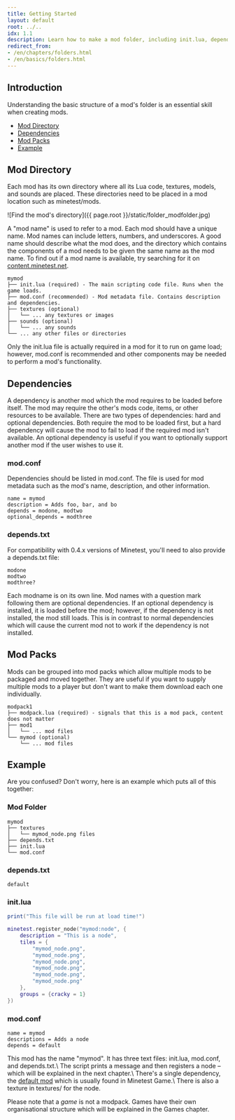 ```yaml
---
title: Getting Started
layout: default
root: ../..
idx: 1.1
description: Learn how to make a mod folder, including init.lua, depends.txt and more.
redirect_from:
- /en/chapters/folders.html
- /en/basics/folders.html
---
```


## Introduction

Understanding the basic structure of a mod's folder
is an essential skill when creating mods.

* [Mod Directory](#mod-directory)
* [Dependencies](#dependencies)
* [Mod Packs](#mod-packs)
* [Example](#example)

## Mod Directory

Each mod has its own directory where all its Lua code, textures, models, and
sounds are placed. These directories need to be placed in a mod location such as
minetest/mods.

![Find the mod's directory]({{ page.root }}/static/folder_modfolder.jpg)

A "mod name" is used to refer to a mod. Each mod should have a unique name.
Mod names can include letters, numbers, and underscores. A good name should
describe what the mod does, and the directory which contains the components of a mod
needs to be given the same name as the mod name.
To find out if a mod name is available, try searching for it on
[content.minetest.net](https://content.minetest.net).

    mymod
    ├── init.lua (required) - The main scripting code file. Runs when the game loads.
    ├── mod.conf (recommended) - Mod metadata file. Contains description and dependencies.
    ├── textures (optional)
    │   └── ... any textures or images
    ├── sounds (optional)
    │   └── ... any sounds
    └── ... any other files or directories

Only the init.lua file is actually required in a mod for it to run on game load;
however, mod.conf is recommended and other components may be needed
to perform a mod's functionality.

## Dependencies

A dependency is another mod which the mod requires to be loaded before itself.
The mod may require the other's mods code, items, or other resources to be available.
There are two types of dependencies: hard and optional dependencies.
Both require the mod to be loaded first, but a hard dependency will cause the mod to
fail to load if the required mod isn't available.
An optional dependency is useful if you want to optionally support another mod if the
user wishes to use it.

### mod.conf

Dependencies should be listed in mod.conf.
The file is used for mod metadata such as the mod's name, description, and other information.

    name = mymod
    description = Adds foo, bar, and bo
    depends = modone, modtwo
    optional_depends = modthree

### depends.txt

For compatibility with 0.4.x versions of Minetest, you'll need to also provide
a depends.txt file:

    modone
    modtwo
    modthree?

Each modname is on its own line.
Mod names with a question mark following them are optional dependencies.
If an optional dependency is installed, it is loaded before the mod;
however, if the dependency is not installed, the mod still loads.
This is in contrast to normal dependencies which will cause the current
mod not to work if the dependency is not installed.

## Mod Packs

Mods can be grouped into mod packs which allow multiple mods to be packaged
and moved together. They are useful if you want to supply multiple mods to
a player but don't want to make them download each one individually.

    modpack1
    ├── modpack.lua (required) - signals that this is a mod pack, content does not matter
    ├── mod1
    │   └── ... mod files
    └── mymod (optional)
        └── ... mod files


## Example

Are you confused? Don't worry, here is an example which puts all of this together:

### Mod Folder
    mymod
    ├── textures
    │   └── mymod_node.png files
    ├── depends.txt
    ├── init.lua
    └── mod.conf

### depends.txt
    default

### init.lua
```lua
print("This file will be run at load time!")

minetest.register_node("mymod:node", {
    description = "This is a node",
    tiles = {
        "mymod_node.png",
        "mymod_node.png",
        "mymod_node.png",
        "mymod_node.png",
        "mymod_node.png",
        "mymod_node.png"
    },
    groups = {cracky = 1}
})
```

### mod.conf
    name = mymod
    descriptions = Adds a node
    depends = default

This mod has the name "mymod". It has three text files: init.lua, mod.conf,
and depends.txt.\\
The script prints a message and then registers a node –
which will be explained in the next chapter.\\
There's a single dependency, the
[default mod](https://content.minetest.net/metapackages/default/) which is
usually found in Minetest Game.\\
There is also a texture in textures/ for the node.

Please note that a *game* is not a modpack.
Games have their own organisational structure which will be explained in the
Games chapter.
